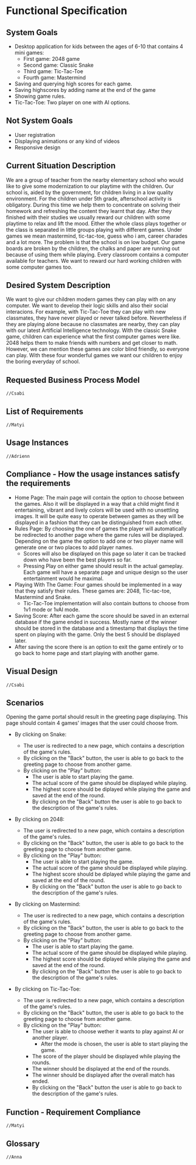 # Functional Specification

## System Goals
* Desktop application for kids between the ages of 6-10 that contains 4 mini games:
    * First game: 2048 game
    * Second game: Classic Snake
    * Third game: Tic-Tac-Toe
    * Fourth game: Mastermind
* Saving and querying high scores for each game.
* Saving highscores by adding name at the end of the game
* Showing game rules.
* Tic-Tac-Toe: Two player on one with AI options.

## Not System Goals
* User registration
* Displaying animations or any kind of videos
* Responsive design

## Current Situation Description
We are a group of teacher from the nearby elementary school who would like to give some modernization to our playtime with the children. Our school is, aided by the government, for children living in a low quality environment. For the children under 5th grade, afterschool activity is obligatory. During this time we help them to concentrate on solving their homework and refreshing the content they learnt that day. After they finished with their studies we usually reward our children with some playtime to relax and lift the mood. Either the whole class plays together or the class is separated in little groups playing with different games. Under games we mean mastermind, tic-tac-toe, guess who i am, career charades and a lot more. The problem is that the school is on low budget. Our game boards are broken by the children, the chalks and paper are running out because of using them while playing. Every classroom contains a computer available for teachers. We want to reward our hard working children with some computer games too.

## Desired System Description
We want to give our children modern games they can play with on any computer. We want to develop their logic skills and also their social interacions. For example, with Tic-Tac-Toe they can play with new classmates, they have never played or never talked before. Nevertheless if they are playing alone because no classmates are nearby, they can play with our latest Artificial Intelligence technology. With the classic Snake game, children can experience what the first computer games were like. 2048 helps them to make friends with numbers and get closer to math. However, we can mention these games are color blind friendly, so everyone can play. With these four wonderful games we want our children to enjoy the boring everyday of school.

## Requested Business Process Model
    //Csabi

## List of Requirements
    //Matyi

## Usage Instances
    //Adrienn

## Compliance - How the usage instances satisfy the requirements
* Home Page: The main page will contain the option to choose between the games. Also it will be displayed in a way that a child might find it entertaining, vibrant and lively colors will be used with no unsettling images. It will be quite easy to operate between games as they will be displayed in a fashion that they can be distinguished from each other.
* Rules Page: By choosing the one of games the player will automatically be redirected to another page where the game rules will be displayed. Depending on the game the option to add one or two player name will generate one or two places to add player names.
	* Scores will also be displayed on this page so later it can be tracked down who have been the best players so far.
	* Pressing Play on either game should result in the actual gameplay. Each game will have a separate page and unique design so the user entertainment would he maximal. 
* Playing With The Game: Four games should be implemented in a way that they satisfy their rules. These games are: 2048, Tic-tac-toe, Mastermind and Snake.
	* Tic-Tac-Toe implementation will also contain buttons to choose from 1v1 mode or 1vAI mode.
* Saving Score: After each game the score should be saved in an external database if the game ended in success. Mostly name of the winner should be stored in the database and a timestamp that displays the time spent on playing with the game. Only the best 5 should be displayed later.
* After saving the score there is an option to exit the game entirely or to go back to home page and start playing with another game.

## Visual Design
    //Csabi

## Scenarios

 Opening the game portal should result in the greeting page displaying. This page should contain 4 games' images that the user could choose from.
* By clicking on Snake:
	* The user is redirected to a new page, which contains a description of the game's rules.
	* By clicking on the "Back" button, the user is able to go back to the greeting page to choose from another game.
	* By clicking on the "Play" button:
		* The user is able to start playing the game.
		* The actual score of the game should be displayed while playing.
		* The highest score should be diplayed while playing the game and saved at the end of the round.
		* By clicking on the "Back" button the user is able to go back to the description of the game's rules.

* By clicking on 2048:
	* The user is redirected to a new page, which contains a description of the game's rules.
	* By clicking on the "Back" button, the user is able to go back to the greeting page to choose from another game.
	* By clicking on the "Play" button:
		* The user is able to start playing the game.
		* The actual score of the game should be displayed while playing.
		* The highest score should be diplayed while playing the game and saved at the end of the round.
		* By clicking on the "Back" button the user is able to go back to the description of the game's rules.

* By clicking on Mastermind:
	* The user is redirected to a new page, which contains a description of the game's rules.
	* By clicking on the "Back" button, the user is able to go back to the greeting page to choose from another game.
	* By clicking on the "Play" button:
		* The user is able to start playing the game.
		* The actual score of the game should be displayed while playing.
		* The highest score should be diplayed while playing the game and saved at the end of the round.
		* By clicking on the "Back" button the user is able to go back to the description of the game's rules.

* By clicking on Tic-Tac-Toe:
	* The user is redirected to a new page, which contains a description of the game's rules.
	* By clicking on the "Back" button, the user is able to go back to the greeting page to choose from another game.
	* By clicking on the "Play" button:
		* The user is able to choose wether it wants to play against AI or another player.
			* After the mode is chosen, the user is able to start playing the game.
		* The score of the player should be displayed while playing the rounds.
		* The winner should be displayed at the end of the rounds.
		* The winner should be displayed after the overall match has ended.
		* By clicking on the "Back" button the user is able to go back to the description of the game's rules.

## Function - Requirement Compliance
    //Matyi

## Glossary
    //Anna